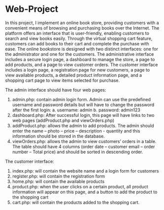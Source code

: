 # Web-Project

In this project, I implement an online book store, providing customers with a convenient means of browsing and purchasing books over the Internet. The platform offers an interface that is user-friendly, enabling customers to search and view books easily. Through the virtual shopping cart feature, customers can add books to their cart and complete the purchase with ease.
The online bookstore is designed with two distinct interfaces: one for the administrator and one for the customers. The administrative interface includes a secure login page, a dashboard to manage the store, a page to add products, and a page to view customer orders. The customer interface includes a login page, a registration page for new customers, a page to view available products, a detailed product information page, and a shopping cart page to view items selected for purchase.

The admin interface should have four web pages:
1. admin.php: contain admin login form. Admin can use the predefined username and password details but will have to change the password after the first login:
a. username: admin
b. password: admin123
2. dashboard.php: After successful login, this page will have links to two web pages
(addProduct.php and viewOrders.php)
3. addProduct.php: allows the admin to add products. The admin should enter the
name – photo – price – description - quantity and this information should be
stored in the database.
4. viewOrders.php: allows the admin to view customers’ orders in a table. The
table should have 4 columns (order date – customer email – order number –
Total price) and should be sorted in descending order.

The customer interface:
1. index.php: will contain the website name and a login form for customers
2. register.php: will contain the registration form
3. home.php: will contain the available products
4. product.php: when the user clicks on a certain product, all product information will appear on this page, and a button to add the product to the shopping cart
5. cart.php: will contain the products added to the shopping cart.
